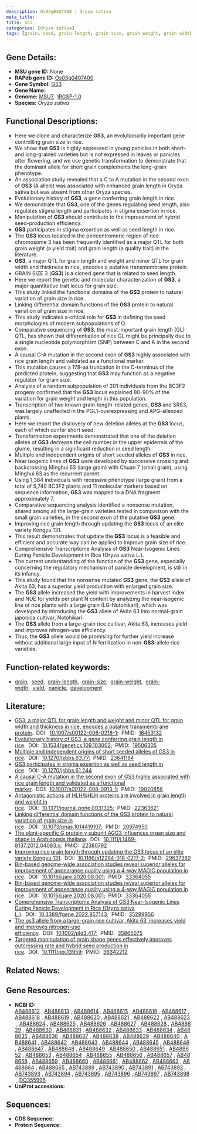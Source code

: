 ```yaml
---
description: Os03g0407400 ; Oryza sativa
meta_title:
title: GS3
categories: [Oryza sativa]
tags: [grain, seed, grain length, grain size, grain weight, grain width, yield, panicle, development]
---
```


## Gene Details:
- **MSU gene ID:** None  
- **RAPdb gene ID:** [Os03g0407400](https://rapdb.dna.affrc.go.jp/locus/?name=Os03g0407400)  
- **Gene Symbol:** <u>GS3</u>
- **Gene Name:**
- **Genome:**  [MSU7](http://rice.uga.edu/),&nbsp;&nbsp;[IRGSP-1.0](https://rapdb.dna.affrc.go.jp/download/irgsp1.html)
- **Species:** *Oryza sativa*

## Functional Descriptions:
   - Here we clone and characterize **GS3**, an evolutionarily important gene controlling grain size in rice.
   - We show that **GS3** is highly expressed in young panicles in both short- and long-grained varieties but is not expressed in leaves or panicles after flowering, and we use genetic transformation to demonstrate that the dominant allele for short grain complements the long-grain phenotype.
   - An association study revealed that a C to A mutation in the second exon of **GS3** (A allele) was associated with enhanced grain length in Oryza sativa but was absent from other Oryza species.
   - Evolutionary history of **GS3**, a gene conferring grain length in rice.
   - We demonstrate that **GS3**, one of the genes regulating seed length, also regulates stigma length and participates in stigma exsertion in rice.
   - Manipulation of **GS3** should contribute to the improvement of hybrid seed-production efficiency.
   - **GS3** participates in stigma exsertion as well as seed length in rice.
   - The **GS3** locus located in the pericentromeric region of rice chromosome 3 has been frequently identified as a major QTL for both grain weight (a yield trait) and grain length (a quality trait) in the literature.
   - **GS3**, a major QTL for grain length and weight and minor QTL for grain width and thickness in rice, encodes a putative transmembrane protein.
   - GRAIN SIZE 3 (**GS3**) is a cloned gene that is related to seed length.
   - Here we report the genetic and molecular characterization of **GS3**, a major quantitative trait locus for grain size.
   - This study linked the functional domains of the **GS3** protein to natural variation of grain size in rice.
   - Linking differential domain functions of the **GS3** protein to natural variation of grain size in rice.
   - This study indicates a critical role for **GS3** in defining the seed morphologies of modern subpopulations of O.
   - Comparative sequencing of **GS3**, the most important grain length (GL) QTL, has shown that differentiation of rice GL might be principally due to a single nucleotide polymorphism (SNP) between C and A in the second exon.
   - A causal C-A mutation in the second exon of **GS3** highly associated with rice grain length and validated as a functional marker.
   - This mutation causes a 178-aa truncation in the C-terminus of the predicted protein, suggesting that **GS3** may function as a negative regulator for grain size.
   - Analysis of a random subpopulation of 201 individuals from the BC3F2 progeny confirmed that the **GS3** locus explained 80-90% of the variation for grain weight and length in this population.
   - Transcription of two known grain-length-related genes, **GS3** and SRS3, was largely unaffected in the PGL1-overexpressing and APG-silenced plants.
   - Here we report the discovery of new deletion alleles at the **GS3** locus, each of which confer short seed.
   - Transformation experiments demonstrated that one of the deletion alleles of **GS3** decrease the cell number in the upper epidermis of the glume, resulting in a significant reduction in seed length.
   - Multiple and independent origins of short seeded alleles of **GS3** in rice.
   - Near isogenic lines of **GS3** were developed by successive crossing and backcrossing Minghui 63 (large grain) with Chuan 7 (small grain), using Minghui 63 as the recurrent parent.
   - Using 1,384 individuals with recessive phenotype (large grain) from a total of 5,740 BC3F2 plants and 11 molecular markers based on sequence information, **GS3** was mapped to a DNA fragment approximately 7.
   - Comparative sequencing analysis identified a nonsense mutation, shared among all the large-grain varieties tested in comparison with the small grain varieties, in the second exon of the putative **GS3** gene.
   - Improving rice grain length through updating the **GS3** locus of an elite variety Kongyu 131.
   - This result demonstrates that update the **GS3** locus is a feasible and efficient and accurate way can be applied to improve grain size of rice.
   - Comprehensive Transcriptome Analysis of **GS3** Near-Isogenic Lines During Panicle Development in Rice (Oryza sativa L.).
   - The current understanding of the function of the **GS3** gene, especially concerning the regulatory mechanism of panicle development, is still in its infancy.
   - This study found that the nonsense mutated **GS3** gene, the **GS3** allele of Akita 63, has a superior yield production with enlarged grain size.
   - The **GS3** allele increased the yield with improvements in harvest index and NUE for yields per plant N content by analyzing the near-isogenic line of rice plants with a large grain (LG-Notohikari), which was developed by introducing the **GS3** allele of Akita 63 into normal-grain japonica cultivar, Notohikari.
   - The **GS3** allele from a large-grain rice cultivar, Akita 63, increases yield and improves nitrogen-use efficiency.
   - Thus, the **GS3** allele would be promising for further yield increase without additional large input of N fertilization in non-**GS3**-allele rice varieties.

## Function-related keywords:
   - [grain](/tags/grain/),&nbsp;&nbsp;[seed](/tags/seed/),&nbsp;&nbsp;[grain-length](/tags/grain-length/),&nbsp;&nbsp;[grain-size](/tags/grain-size/),&nbsp;&nbsp;[grain-weight](/tags/grain-weight/),&nbsp;&nbsp;[grain-width](/tags/grain-width/),&nbsp;&nbsp;[yield](/tags/yield/),&nbsp;&nbsp;[panicle](/tags/panicle/),&nbsp;&nbsp;[development](/tags/development/)

## Literature:
   - [GS3, a major QTL for grain length and weight and minor QTL for grain width and thickness in rice, encodes a putative transmembrane protein](https://www.doi.org/10.1007/s00122-006-0218-1).&nbsp;&nbsp;DOI:&nbsp;&nbsp;[10.1007/s00122-006-0218-1](https://www.doi.org/10.1007/s00122-006-0218-1);&nbsp;&nbsp;PMID:&nbsp;&nbsp;[16453132](https://pubmed.ncbi.nlm.nih.gov/16453132/)
   - [Evolutionary history of GS3, a gene conferring grain length in rice](https://www.doi.org/10.1534/genetics.109.103002).&nbsp;&nbsp;DOI:&nbsp;&nbsp;[10.1534/genetics.109.103002](https://www.doi.org/10.1534/genetics.109.103002);&nbsp;&nbsp;PMID:&nbsp;&nbsp;[19506305](https://pubmed.ncbi.nlm.nih.gov/19506305/)
   - [Multiple and independent origins of short seeded alleles of GS3 in rice](https://www.doi.org/10.1270/jsbbs.63.77).&nbsp;&nbsp;DOI:&nbsp;&nbsp;[10.1270/jsbbs.63.77](https://www.doi.org/10.1270/jsbbs.63.77);&nbsp;&nbsp;PMID:&nbsp;&nbsp;[23641184](https://pubmed.ncbi.nlm.nih.gov/23641184/)
   - [GS3 participates in stigma exsertion as well as seed length in rice](https://www.doi.org/10.1270/jsbbs.61.244).&nbsp;&nbsp;DOI:&nbsp;&nbsp;[10.1270/jsbbs.61.244](https://www.doi.org/10.1270/jsbbs.61.244)
   - [A causal C-A mutation in the second exon of GS3 highly associated with rice grain length and validated as a functional marker](https://www.doi.org/10.1007/s00122-008-0913-1).&nbsp;&nbsp;DOI:&nbsp;&nbsp;[10.1007/s00122-008-0913-1](https://www.doi.org/10.1007/s00122-008-0913-1);&nbsp;&nbsp;PMID:&nbsp;&nbsp;[19020856](https://pubmed.ncbi.nlm.nih.gov/19020856/)
   - [Antagonistic actions of HLH/bHLH proteins are involved in grain length and weight in rice](https://www.doi.org/10.1371/journal.pone.0031325).&nbsp;&nbsp;DOI:&nbsp;&nbsp;[10.1371/journal.pone.0031325](https://www.doi.org/10.1371/journal.pone.0031325);&nbsp;&nbsp;PMID:&nbsp;&nbsp;[22363621](https://pubmed.ncbi.nlm.nih.gov/22363621/)
   - [Linking differential domain functions of the GS3 protein to natural variation of grain size in rice](https://www.doi.org/10.1073/pnas.1014419107).&nbsp;&nbsp;DOI:&nbsp;&nbsp;[10.1073/pnas.1014419107](https://www.doi.org/10.1073/pnas.1014419107);&nbsp;&nbsp;PMID:&nbsp;&nbsp;[20974950](https://pubmed.ncbi.nlm.nih.gov/20974950/)
   - [The plant-specific G protein γ subunit AGG3 influences organ size and shape in Arabidopsis thaliana](https://www.doi.org/10.1111/j.1469-8137.2012.04083.x).&nbsp;&nbsp;DOI:&nbsp;&nbsp;[10.1111/j.1469-8137.2012.04083.x](https://www.doi.org/10.1111/j.1469-8137.2012.04083.x);&nbsp;&nbsp;PMID:&nbsp;&nbsp;[22380792](https://pubmed.ncbi.nlm.nih.gov/22380792/)
   - [Improving rice grain length through updating the GS3 locus of an elite variety Kongyu 131](https://www.doi.org/10.1186/s12284-018-0217-2).&nbsp;&nbsp;DOI:&nbsp;&nbsp;[10.1186/s12284-018-0217-2](https://www.doi.org/10.1186/s12284-018-0217-2);&nbsp;&nbsp;PMID:&nbsp;&nbsp;[29637380](https://pubmed.ncbi.nlm.nih.gov/29637380/)
   - [Bin-based genome-wide association studies reveal superior alleles for improvement of appearance quality using a 4-way MAGIC population in rice](https://www.doi.org/10.1016/j.jare.2020.08.001).&nbsp;&nbsp;DOI:&nbsp;&nbsp;[10.1016/j.jare.2020.08.001](https://www.doi.org/10.1016/j.jare.2020.08.001);&nbsp;&nbsp;PMID:&nbsp;&nbsp;[33364055](https://pubmed.ncbi.nlm.nih.gov/33364055/)
   - [Bin-based genome-wide association studies reveal superior alleles for improvement of appearance quality using a 4-way MAGIC population in rice](https://www.doi.org/10.1016/j.jare.2020.08.001).&nbsp;&nbsp;DOI:&nbsp;&nbsp;[10.1016/j.jare.2020.08.001](https://www.doi.org/10.1016/j.jare.2020.08.001);&nbsp;&nbsp;PMID:&nbsp;&nbsp;[33364055](https://pubmed.ncbi.nlm.nih.gov/33364055/)
   - [Comprehensive Transcriptome Analysis of GS3 Near-Isogenic Lines During Panicle Development in Rice (Oryza sativa L.)](https://www.doi.org/10.3389/fgene.2022.857143).&nbsp;&nbsp;DOI:&nbsp;&nbsp;[10.3389/fgene.2022.857143](https://www.doi.org/10.3389/fgene.2022.857143);&nbsp;&nbsp;PMID:&nbsp;&nbsp;[35299956](https://pubmed.ncbi.nlm.nih.gov/35299956/)
   - [The gs3 allele from a large-grain rice cultivar, Akita 63, increases yield and improves nitrogen-use efficiency](https://www.doi.org/10.1002/pld3.417).&nbsp;&nbsp;DOI:&nbsp;&nbsp;[10.1002/pld3.417](https://www.doi.org/10.1002/pld3.417);&nbsp;&nbsp;PMID:&nbsp;&nbsp;[35865075](https://pubmed.ncbi.nlm.nih.gov/35865075/)
   - [Targeted manipulation of grain shape genes effectively improves outcrossing rate and hybrid seed production in rice](https://www.doi.org/10.1111/pbi.13959).&nbsp;&nbsp;DOI:&nbsp;&nbsp;[10.1111/pbi.13959](https://www.doi.org/10.1111/pbi.13959);&nbsp;&nbsp;PMID:&nbsp;&nbsp;[36342212](https://pubmed.ncbi.nlm.nih.gov/36342212/)

## Related News:

## Gene Resources:
- **NCBI ID:**  [AB488612](http://www.ncbi.nlm.nih.gov/nuccore/AB488612)&nbsp;,&nbsp;[AB488613](http://www.ncbi.nlm.nih.gov/nuccore/AB488613)&nbsp;,&nbsp;[AB488614](http://www.ncbi.nlm.nih.gov/nuccore/AB488614)&nbsp;,&nbsp;[AB488615](http://www.ncbi.nlm.nih.gov/nuccore/AB488615)&nbsp;,&nbsp;[AB488616](http://www.ncbi.nlm.nih.gov/nuccore/AB488616)&nbsp;,&nbsp;[AB488617](http://www.ncbi.nlm.nih.gov/nuccore/AB488617)&nbsp;,&nbsp;[AB488618](http://www.ncbi.nlm.nih.gov/nuccore/AB488618)&nbsp;,&nbsp;[AB488619](http://www.ncbi.nlm.nih.gov/nuccore/AB488619)&nbsp;,&nbsp;[AB488620](http://www.ncbi.nlm.nih.gov/nuccore/AB488620)&nbsp;,&nbsp;[AB488621](http://www.ncbi.nlm.nih.gov/nuccore/AB488621)&nbsp;,&nbsp;[AB488622](http://www.ncbi.nlm.nih.gov/nuccore/AB488622)&nbsp;,&nbsp;[AB488623](http://www.ncbi.nlm.nih.gov/nuccore/AB488623)&nbsp;,&nbsp;[AB488624](http://www.ncbi.nlm.nih.gov/nuccore/AB488624)&nbsp;,&nbsp;[AB488625](http://www.ncbi.nlm.nih.gov/nuccore/AB488625)&nbsp;,&nbsp;[AB488626](http://www.ncbi.nlm.nih.gov/nuccore/AB488626)&nbsp;,&nbsp;[AB488627](http://www.ncbi.nlm.nih.gov/nuccore/AB488627)&nbsp;,&nbsp;[AB488628](http://www.ncbi.nlm.nih.gov/nuccore/AB488628)&nbsp;,&nbsp;[AB488629](http://www.ncbi.nlm.nih.gov/nuccore/AB488629)&nbsp;,&nbsp;[AB488630](http://www.ncbi.nlm.nih.gov/nuccore/AB488630)&nbsp;,&nbsp;[AB488631](http://www.ncbi.nlm.nih.gov/nuccore/AB488631)&nbsp;,&nbsp;[AB488632](http://www.ncbi.nlm.nih.gov/nuccore/AB488632)&nbsp;,&nbsp;[AB488633](http://www.ncbi.nlm.nih.gov/nuccore/AB488633)&nbsp;,&nbsp;[AB488634](http://www.ncbi.nlm.nih.gov/nuccore/AB488634)&nbsp;,&nbsp;[AB488635](http://www.ncbi.nlm.nih.gov/nuccore/AB488635)&nbsp;,&nbsp;[AB488636](http://www.ncbi.nlm.nih.gov/nuccore/AB488636)&nbsp;,&nbsp;[AB488637](http://www.ncbi.nlm.nih.gov/nuccore/AB488637)&nbsp;,&nbsp;[AB488638](http://www.ncbi.nlm.nih.gov/nuccore/AB488638)&nbsp;,&nbsp;[AB488639](http://www.ncbi.nlm.nih.gov/nuccore/AB488639)&nbsp;,&nbsp;[AB488640](http://www.ncbi.nlm.nih.gov/nuccore/AB488640)&nbsp;,&nbsp;[AB488641](http://www.ncbi.nlm.nih.gov/nuccore/AB488641)&nbsp;,&nbsp;[AB488642](http://www.ncbi.nlm.nih.gov/nuccore/AB488642)&nbsp;,&nbsp;[AB488643](http://www.ncbi.nlm.nih.gov/nuccore/AB488643)&nbsp;,&nbsp;[AB488644](http://www.ncbi.nlm.nih.gov/nuccore/AB488644)&nbsp;,&nbsp;[AB488645](http://www.ncbi.nlm.nih.gov/nuccore/AB488645)&nbsp;,&nbsp;[AB488646](http://www.ncbi.nlm.nih.gov/nuccore/AB488646)&nbsp;,&nbsp;[AB488647](http://www.ncbi.nlm.nih.gov/nuccore/AB488647)&nbsp;,&nbsp;[AB488648](http://www.ncbi.nlm.nih.gov/nuccore/AB488648)&nbsp;,&nbsp;[AB488649](http://www.ncbi.nlm.nih.gov/nuccore/AB488649)&nbsp;,&nbsp;[AB488650](http://www.ncbi.nlm.nih.gov/nuccore/AB488650)&nbsp;,&nbsp;[AB488651](http://www.ncbi.nlm.nih.gov/nuccore/AB488651)&nbsp;,&nbsp;[AB488652](http://www.ncbi.nlm.nih.gov/nuccore/AB488652)&nbsp;,&nbsp;[AB488653](http://www.ncbi.nlm.nih.gov/nuccore/AB488653)&nbsp;,&nbsp;[AB488654](http://www.ncbi.nlm.nih.gov/nuccore/AB488654)&nbsp;,&nbsp;[AB488655](http://www.ncbi.nlm.nih.gov/nuccore/AB488655)&nbsp;,&nbsp;[AB488656](http://www.ncbi.nlm.nih.gov/nuccore/AB488656)&nbsp;,&nbsp;[AB488657](http://www.ncbi.nlm.nih.gov/nuccore/AB488657)&nbsp;,&nbsp;[AB488658](http://www.ncbi.nlm.nih.gov/nuccore/AB488658)&nbsp;,&nbsp;[AB488659](http://www.ncbi.nlm.nih.gov/nuccore/AB488659)&nbsp;,&nbsp;[AB488660](http://www.ncbi.nlm.nih.gov/nuccore/AB488660)&nbsp;,&nbsp;[AB488661](http://www.ncbi.nlm.nih.gov/nuccore/AB488661)&nbsp;,&nbsp;[AB488662](http://www.ncbi.nlm.nih.gov/nuccore/AB488662)&nbsp;,&nbsp;[AB488663](http://www.ncbi.nlm.nih.gov/nuccore/AB488663)&nbsp;,&nbsp;[AB488664](http://www.ncbi.nlm.nih.gov/nuccore/AB488664)&nbsp;,&nbsp;[AB488665](http://www.ncbi.nlm.nih.gov/nuccore/AB488665)&nbsp;,&nbsp;[AB743889](http://www.ncbi.nlm.nih.gov/nuccore/AB743889)&nbsp;,&nbsp;[AB743890](http://www.ncbi.nlm.nih.gov/nuccore/AB743890)&nbsp;,&nbsp;[AB743891](http://www.ncbi.nlm.nih.gov/nuccore/AB743891)&nbsp;,&nbsp;[AB743892](http://www.ncbi.nlm.nih.gov/nuccore/AB743892)&nbsp;,&nbsp;[AB743893](http://www.ncbi.nlm.nih.gov/nuccore/AB743893)&nbsp;,&nbsp;[AB743894](http://www.ncbi.nlm.nih.gov/nuccore/AB743894)&nbsp;,&nbsp;[AB743895](http://www.ncbi.nlm.nih.gov/nuccore/AB743895)&nbsp;,&nbsp;[AB743896](http://www.ncbi.nlm.nih.gov/nuccore/AB743896)&nbsp;,&nbsp;[AB743897](http://www.ncbi.nlm.nih.gov/nuccore/AB743897)&nbsp;,&nbsp;[AB743898](http://www.ncbi.nlm.nih.gov/nuccore/AB743898)&nbsp;,&nbsp;[DQ355996](http://www.ncbi.nlm.nih.gov/nuccore/DQ355996)
- **UniProt accessions:** [](https://www.uniprot.org/uniprotkb//entry)

## Sequences:
- **CDS Sequence:**
- **Protein Sequence:**
